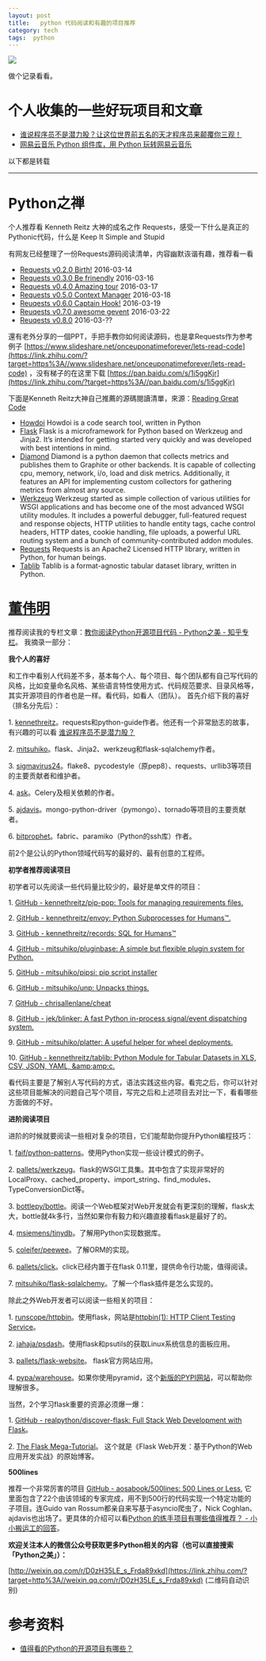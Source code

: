 ```yaml
---
layout: post
title:   python 代码阅读和有趣的项目推荐
category: tech
tags:  python
---
```

![](/assets/img/python.jpg)

做个记录看看。

# 个人收集的一些好玩项目和文章

* [谁说程序员不是潜力股？让这位世界前五名的天才程序员来颠覆你三观！](https://zhuanlan.zhihu.com/p/22332669)
* [网易云音乐 Python 组件库，用 Python 玩转网易云音乐](http://xiyoumc.0x2048.com/ncmbot/)

以下都是转载


<hr>

#  Python之禅

个人推荐看 Kenneth Reitz 大神的成名之作 Requests，感受一下什么是真正的Pythonic代码，什么是 Keep It Simple and Stupid

有网友已经整理了一份Requests源码阅读清单，内容幽默诙谐有趣，推荐看一看

*   [Requests v0.2.0 Birth!](https://link.zhihu.com/?target=https%3A//github.com/wangshunping/read_requests/blob/master/doc/Requests_v0.2.0.md) 2016-03-14
*   [Requests v0.3.0 Be frinendly](https://link.zhihu.com/?target=https%3A//github.com/wangshunping/read_requests/blob/master/doc/Requests_v0.3.0.md) 2016-03-16
*   [Requests v0.4.0 Amazing tour](https://link.zhihu.com/?target=https%3A//github.com/wangshunping/read_requests/blob/master/doc/Requests_v0.4.0.md) 2016-03-17
*   [Requests v0.5.0 Context Manager](https://link.zhihu.com/?target=https%3A//github.com/wangshunping/read_requests/blob/master/doc/Requests_v0.5.0.md) 2016-03-18
*   [Reuqests v0.6.0 Captain Hook!](https://link.zhihu.com/?target=https%3A//github.com/wangshunping/read_requests/blob/master/doc/Requests_v0.6.0.md) 2016-03-19
*   [Reuqests v0.7.0 awesome gevent](https://link.zhihu.com/?target=https%3A//github.com/wangshunping/read_requests/blob/master/doc/Requests_v0.7.0.md) 2016-03-22
*   [Reuqests v0.8.0](https://link.zhihu.com/?target=https%3A//github.com/wangshunping/read_requests/blob/master/doc/Requests_v0.8.0.md) 2016-03-??

還有老外分享的一個PPT，手把手教你如何阅读源码，也是拿Requests作为参考例子 [https://www.slideshare.net/onceuponatimeforever/lets-read-code](https://link.zhihu.com/?target=https%3A//www.slideshare.net/onceuponatimeforever/lets-read-code) ，没有梯子的在这里下载 [https://pan.baidu.com/s/1i5ggKjr](https://link.zhihu.com/?target=https%3A//pan.baidu.com/s/1i5ggKjr)

下面是Kenneth Reitz大神自己推薦的源碼閱讀清單，來源：[Reading Great Code](https://link.zhihu.com/?target=http%3A//python-guide-pt-br.readthedocs.io/en/latest/writing/reading/)

*   [Howdoi](https://link.zhihu.com/?target=https%3A//github.com/gleitz/howdoi) Howdoi is a code search tool, written in Python
*   [Flask](https://link.zhihu.com/?target=https%3A//github.com/mitsuhiko/flask) Flask is a microframework for Python based on Werkzeug and Jinja2\. It’s intended for getting started very quickly and was developed with best intentions in mind.
*   [Diamond](https://link.zhihu.com/?target=https%3A//github.com/python-diamond/Diamond) Diamond is a python daemon that collects metrics and publishes them to Graphite or other backends. It is capable of collecting cpu, memory, network, i/o, load and disk metrics. Additionally, it features an API for implementing custom collectors for gathering metrics from almost any source.
*   [Werkzeug](https://link.zhihu.com/?target=https%3A//github.com/mitsuhiko/werkzeug) Werkzeug started as simple collection of various utilities for WSGI applications and has become one of the most advanced WSGI utility modules. It includes a powerful debugger, full-featured request and response objects, HTTP utilities to handle entity tags, cache control headers, HTTP dates, cookie handling, file uploads, a powerful URL routing system and a bunch of community-contributed addon modules.
*   [Requests](https://link.zhihu.com/?target=https%3A//github.com/kennethreitz/requests) Requests is an Apache2 Licensed HTTP library, written in Python, for human beings.
*   [Tablib](https://link.zhihu.com/?target=https%3A//github.com/kennethreitz/tablib) Tablib is a format-agnostic tabular dataset library, written in Python.


# [董伟明](https://www.zhihu.com/people/dongweiming)

 推荐阅读我的专栏文章：[教你阅读Python开源项目代码 - Python之美 - 知乎专栏](https://zhuanlan.zhihu.com/p/22275595?refer=python-cn)。 我摘录一部分：

**我个人的喜好**

和工作中看别人代码差不多，基本每个人、每个项目、每个团队都有自己写代码的风格，比如变量命名风格、某些语言特性使用方式、代码规范要求、目录风格等，其实开源项目的作者也是一样。看代码，如看人（团队）。 首先介绍下我的喜好（排名分先后）：

1\. [kennethreitz](https://link.zhihu.com/?target=https%3A//github.com/kennethreitz)。requests和python-guide作者。他还有一个非常励志的故事，有兴趣的可以看 [谁说程序员不是潜力股？](https://zhuanlan.zhihu.com/p/22332669)

2\. [mitsuhiko](https://link.zhihu.com/?target=https%3A//github.com/mitsuhiko)。flask、Jinja2、werkzeug和flask-sqlalchemy作者。

3\. [sigmavirus24](https://link.zhihu.com/?target=https%3A//github.com/sigmavirus24)。flake8、pycodestyle（原pep8）、requests、urllib3等项目的主要贡献者和维护者。

4\. [ask](https://link.zhihu.com/?target=https%3A//github.com/ask)。Celery及相关依赖的作者。

5\. [ajdavis](https://link.zhihu.com/?target=https%3A//github.com/ajdavis)。mongo-python-driver（pymongo）、tornado等项目的主要贡献者。

6\. [bitprophet](https://link.zhihu.com/?target=https%3A//github.com/bitprophet)。fabric、paramiko（Python的ssh库）作者。

前2个是公认的Python领域代码写的最好的、最有创意的工程师。

**初学者推荐阅读项目**

初学者可以先阅读一些代码量比较少的，最好是单文件的项目：

1\. [GitHub - kennethreitz/pip-pop: Tools for managing requirements files.](https://link.zhihu.com/?target=https%3A//github.com/kennethreitz/pip-pop)

2\. [GitHub - kennethreitz/envoy: Python Subprocesses for Humans™.](https://link.zhihu.com/?target=https%3A//github.com/kennethreitz/envoy)

3\. [GitHub - kennethreitz/records: SQL for Humans™](https://link.zhihu.com/?target=https%3A//github.com/kennethreitz/records)

4\. [GitHub - mitsuhiko/pluginbase: A simple but flexible plugin system for Python.](https://link.zhihu.com/?target=https%3A//github.com/mitsuhiko/pluginbase)

5\. [GitHub - mitsuhiko/pipsi: pip script installer](https://link.zhihu.com/?target=https%3A//github.com/mitsuhiko/pipsi/)

6\. [GitHub - mitsuhiko/unp: Unpacks things.](https://link.zhihu.com/?target=https%3A//github.com/mitsuhiko/unp)

7\. [GitHub - chrisallenlane/cheat](https://link.zhihu.com/?target=https%3A//github.com/chrisallenlane/cheat/)

8\. [GitHub - jek/blinker: A fast Python in-process signal/event dispatching system.](https://link.zhihu.com/?target=https%3A//github.com/jek/blinker)

9\. [GitHub - mitsuhiko/platter: A useful helper for wheel deployments.](https://link.zhihu.com/?target=https%3A//github.com/mitsuhiko/platter/)

10\. [GitHub - kennethreitz/tablib: Python Module for Tabular Datasets in XLS, CSV, JSON, YAML, &amp;amp;amp;c.](https://link.zhihu.com/?target=https%3A//github.com/kennethreitz/tablib)

看代码主要是了解别人写代码的方式，语法实践这些内容。看完之后，你可以针对这些项目能解决的问题自己写个项目，写完之后和上述项目去对比一下，看看哪些方面做的不好。

**进阶阅读项目**

进阶的时候就要阅读一些相对复杂的项目，它们能帮助你提升Python编程技巧：

1\. [faif/python-patterns](https://link.zhihu.com/?target=https%3A//github.com/faif/python-patterns)。使用Python实现一些设计模式的例子。

2\. [pallets/werkzeug](https://link.zhihu.com/?target=https%3A//github.com/pallets/werkzeug)。flask的WSGI工具集。其中包含了实现非常好的LocalProxy、cached_property、import_string、find_modules、TypeConversionDict等。

3\. [bottlepy/bottle](https://link.zhihu.com/?target=https%3A//github.com/bottlepy/bottle)。阅读一个Web框架对Web开发就会有更深刻的理解，flask太大，bottle就4k多行，当然如果你有毅力和兴趣直接看flask是最好了的。

4\. [msiemens/tinydb](https://link.zhihu.com/?target=https%3A//github.com/msiemens/tinydb)。了解用Python实现数据库。

5\. [coleifer/peewee](https://link.zhihu.com/?target=https%3A//github.com/coleifer/peewee)。了解ORM的实现。

6\. [pallets/click](https://link.zhihu.com/?target=https%3A//github.com/pallets/click)。click已经内置于在flask 0.11里，提供命令行功能，值得阅读。

7\. [mitsuhiko/flask-sqlalchemy](https://link.zhihu.com/?target=https%3A//github.com/mitsuhiko/flask-sqlalchemy)。了解一个flask插件是怎么实现的。

除此之外Web开发者可以阅读一些相关的项目：

1\. [runscope/httpbin](https://link.zhihu.com/?target=https%3A//github.com/Runscope/httpbin)。使用flask，网站是[httpbin(1): HTTP Client Testing Service](https://link.zhihu.com/?target=http%3A//httpbin.org/)。

2\. [jahaja/psdash](https://link.zhihu.com/?target=https%3A//github.com/Jahaja/psdash)。使用flask和psutils的获取Linux系统信息的面板应用。

3\. [pallets/flask-website](https://link.zhihu.com/?target=https%3A//github.com/pallets/flask-website)。 flask官方网站应用。

4\. [pypa/warehouse](https://link.zhihu.com/?target=https%3A//github.com/pypa/warehouse)。如果你使用pyramid，这个[新版的PYPI网站](https://link.zhihu.com/?target=https%3A//pypi.org/)，可以帮助你理解很多。

当然，2个学习flask重要的资源必须爆一爆：

1\. [GitHub - realpython/discover-flask: Full Stack Web Development with Flask](https://link.zhihu.com/?target=https%3A//github.com/realpython/discover-flask)。

2\. [The Flask Mega-Tutorial](https://link.zhihu.com/?target=http%3A//blog.miguelgrinberg.com/post/the-flask-mega-tutorial-part-i-hello-world)。 这个就是《Flask Web开发：基于Python的Web应用开发实战》的原始博客。

**500lines**

推荐一个非常厉害的项目 [GitHub - aosabook/500lines: 500 Lines or Less](https://link.zhihu.com/?target=https%3A//github.com/aosabook/500lines), 它里面包含了22个由该领域的专家完成，用不到500行的代码实现一个特定功能的子项目。连Guido van Rossum都亲自来写基于asyncio爬虫了，Nick Coghlan、ajdavis也出场了。更具体的介绍可以看[Python 的练手项目有哪些值得推荐？ - 小小搬运工的回答](https://www.zhihu.com/question/29372574/answer/88624507)。

**欢迎关注本人的微信公众号获取更多Python相关的内容（也可以直接搜索「Python之美」）：**

[http://weixin.qq.com/r/D0zH35LE_s_Frda89xkd](https://link.zhihu.com/?target=http%3A//weixin.qq.com/r/D0zH35LE_s_Frda89xkd) (二维码自动识别)

# 参考资料

* [值得看的Python的开源项目有哪些？](https://www.zhihu.com/question/19840137)